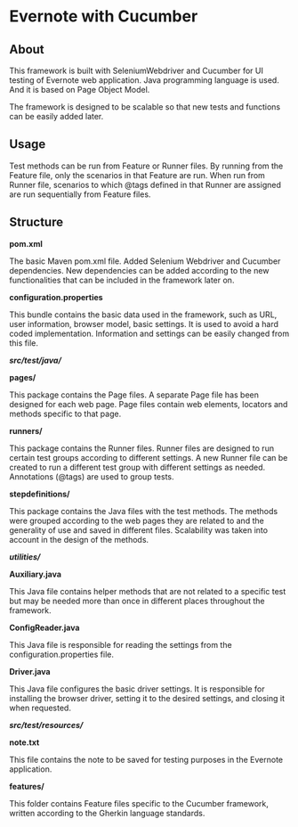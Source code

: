 # Evernote with Cucumber

## About

This framework is built with SeleniumWebdriver and Cucumber for UI testing of Evernote web application. Java programming language is used. And it is based on Page Object Model.

The framework is designed to be scalable so that new tests and functions can be easily added later.

## Usage

Test methods can be run from Feature or Runner files. By running from the Feature file, only the scenarios in that Feature are run. When run from Runner file, scenarios to which @tags defined in that Runner are assigned are run sequentially from Feature files.

## Structure

**pom.xml**

The basic Maven pom.xml file. Added Selenium Webdriver and Cucumber dependencies. New dependencies can be added according to the new functionalities that can be included in the framework later on.

**configuration.properties**

This bundle contains the basic data used in the framework, such as URL, user information, browser model, basic settings. It is used to avoid a hard coded implementation. Information and settings can be easily changed from this file.

***src/test/java/***

**pages/**

This package contains the Page files. A separate Page file has been designed for each web page. Page files contain web elements, locators and methods specific to that page.

**runners/**

This package contains the Runner files. Runner files are designed to run certain test groups according to different settings. A new Runner file can be created to run a different test group with different settings as needed. Annotations (@tags) are used to group tests.

**stepdefinitions/**

This package contains the Java files with the test methods. The methods were grouped according to the web pages they are related to and the generality of use and saved in different files. Scalability was taken into account in the design of the methods.

***utilities/***

**Auxiliary.java**

This Java file contains helper methods that are not related to a specific test but may be needed more than once in different places throughout the framework.

**ConfigReader.java**

This Java file is responsible for reading the settings from the configuration.properties file.

**Driver.java**

This Java file configures the basic driver settings. It is responsible for installing the browser driver, setting it to the desired settings, and closing it when requested.

***src/test/resources/***

**note.txt**

This file contains the note to be saved for testing purposes in the Evernote application.

**features/**

This folder contains Feature files specific to the Cucumber framework, written according to the Gherkin language standards.
